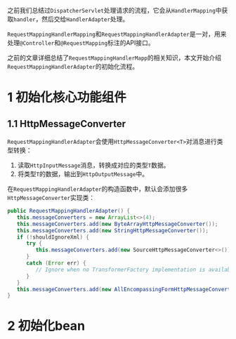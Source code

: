 之前我们总结过`DispatcherServlet`处理请求的流程，它会从`HandlerMapping`中获取`handler`，然后交给`HandlerAdapter`处理。

`RequestMappingHandlerMapping`和`RequestMappingHandlerAdapter`是一对，用来处理`@Controller`和`@RequestMapping`标注的API接口。

之前的文章详细总结了`RequestMappingHandlerMapp`的相关知识，本文开始介绍`RequestMappingHandlerAdapter`的初始化流程。

# 1 初始化核心功能组件
## 1.1 HttpMessageConverter
`RequestMappingHandlerAdapter`会使用`HttpMessageConverter<T>`对消息进行类型转换：
1. 读取`HttpInputMessage`消息，转换成对应的类型`T`数据。
2. 将类型`T`的数据，输出到`HttpOutputMessage`中。

在`RequestMappingHandlerAdapter`的构造函数中，默认会添加很多`HttpMessageConverter`实现类：
```java
public RequestMappingHandlerAdapter() {  
   this.messageConverters = new ArrayList<>(4);  
   this.messageConverters.add(new ByteArrayHttpMessageConverter());  
   this.messageConverters.add(new StringHttpMessageConverter());  
   if (!shouldIgnoreXml) {  
      try {  
         this.messageConverters.add(new SourceHttpMessageConverter<>());  
      }  
      catch (Error err) {  
         // Ignore when no TransformerFactory implementation is available  
      }  
   }  
   this.messageConverters.add(new AllEncompassingFormHttpMessageConverter());  
}
```


# 2 初始化bean
